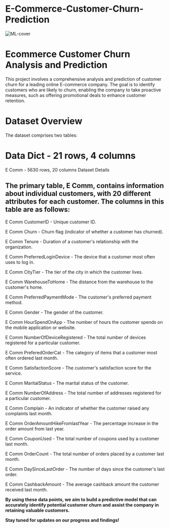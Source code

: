 # E-Commerce-Customer-Churn-Prediction
<img src="[https://github.com/Leangonplu/Ecommerce_Customer_Churn_Analysis_and_Prediction/blob/main/assets/image.png](https://github.com/user-attachments/assets/b385adcd-6c34-4f28-9ee5-f694b3719bc2)" alt="ML-cover" style="display: block; margin: 0 auto;">


# Ecommerce Customer Churn Analysis and Prediction
This project involves a comprehensive analysis and prediction of customer churn for a leading online E-commerce company. The goal is to identify customers who are likely to churn, enabling the company to take proactive measures, such as offering promotional deals to enhance customer retention.

# Dataset Overview
The dataset comprises two tables:

# Data Dict - 21 rows, 4 columns
E Comm - 5630 rows, 20 columns
Dataset Details


## The primary table, E Comm, contains information about individual customers, with 20 different attributes for each customer. The columns in this table are as follows:

E Comm CustomerID - Unique customer ID.

E Comm Churn - Churn flag (indicator of whether a customer has churned).

E Comm Tenure - Duration of a customer's relationship with the organization.

E Comm PreferredLoginDevice - The device that a customer most often uses to log in.

E Comm CityTier - The tier of the city in which the customer lives.

E Comm WarehouseToHome - The distance from the warehouse to the customer's home.

E Comm PreferredPaymentMode - The customer's preferred payment method.

E Comm Gender - The gender of the customer.

E Comm HourSpendOnApp - The number of hours the customer spends on the mobile application or website.

E Comm NumberOfDeviceRegistered - The total number of devices registered for a particular customer.

E Comm PreferedOrderCat - The category of items that a customer most often ordered last month.

E Comm SatisfactionScore - The customer's satisfaction score for the service.

E Comm MaritalStatus - The marital status of the customer.

E Comm NumberOfAddress - The total number of addresses registered for a particular customer.

E Comm Complain - An indicator of whether the customer raised any complaints last month.

E Comm OrderAmountHikeFromlastYear - The percentage increase in the order amount from last year.

E Comm CouponUsed - The total number of coupons used by a customer last month.

E Comm OrderCount - The total number of orders placed by a customer last month.

E Comm DaySinceLastOrder - The number of days since the customer's last order.

E Comm CashbackAmount - The average cashback amount the customer received last month.



**By using these data points, we aim to build a predictive model that can accurately identify potential customer churn and assist the company in retaining valuable customers.**

**Stay tuned for updates on our progress and findings!**
